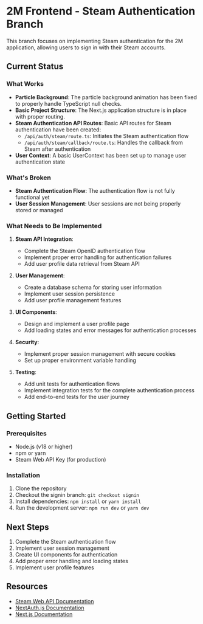 # 2M Frontend - Steam Authentication Branch

This branch focuses on implementing Steam authentication for the 2M application, allowing users to sign in with their Steam accounts.

## Current Status

### What Works

- **Particle Background**: The particle background animation has been fixed to properly handle TypeScript null checks.
- **Basic Project Structure**: The Next.js application structure is in place with proper routing.
- **Steam Authentication API Routes**: Basic API routes for Steam authentication have been created:
  - `/api/auth/steam/route.ts`: Initiates the Steam authentication flow
  - `/api/auth/steam/callback/route.ts`: Handles the callback from Steam after authentication
- **User Context**: A basic UserContext has been set up to manage user authentication state

### What's Broken

- **Steam Authentication Flow**: The authentication flow is not fully functional yet
- **User Session Management**: User sessions are not being properly stored or managed

### What Needs to Be Implemented

1. **Steam API Integration**:
   - Complete the Steam OpenID authentication flow
   - Implement proper error handling for authentication failures
   - Add user profile data retrieval from Steam API

2. **User Management**:
   - Create a database schema for storing user information
   - Implement user session persistence
   - Add user profile management features

3. **UI Components**:
   - Design and implement a user profile page
   - Add loading states and error messages for authentication processes

4. **Security**:
   - Implement proper session management with secure cookies
   - Set up proper environment variable handling

5. **Testing**:
   - Add unit tests for authentication flows
   - Implement integration tests for the complete authentication process
   - Add end-to-end tests for the user journey

## Getting Started

### Prerequisites

- Node.js (v18 or higher)
- npm or yarn
- Steam Web API Key (for production)

### Installation

1. Clone the repository
2. Checkout the signin branch: `git checkout signin`
3. Install dependencies: `npm install` or `yarn install`
5. Run the development server: `npm run dev` or `yarn dev`

## Next Steps

1. Complete the Steam authentication flow
2. Implement user session management
3. Create UI components for authentication
4. Add proper error handling and loading states
5. Implement user profile features

## Resources

- [Steam Web API Documentation](https://steamcommunity.com/dev/apikey)
- [NextAuth.js Documentation](https://next-auth.js.org/)
- [Next.js Documentation](https://nextjs.org/docs) 
